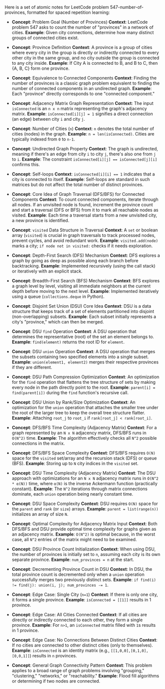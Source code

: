 Here is a set of atomic notes for LeetCode problem 547-number-of-provinces, formatted for spaced repetition learning:

-   **Concept**: Problem Goal (Number of Provinces)
    **Context**: LeetCode problem 547 asks to count the number of "provinces" in a network of cities.
    **Example**: Given city connections, determine how many distinct groups of connected cities exist.

-   **Concept**: Province Definition
    **Context**: A province is a group of cities where every city in the group is directly or indirectly connected to every other city in the same group, and no city outside the group is connected to any city inside.
    **Example**: If City A is connected to B, and B to C, then {A, B, C} form one province.

-   **Concept**: Equivalence to Connected Components
    **Context**: Finding the number of provinces is a classic graph problem equivalent to finding the number of connected components in an undirected graph.
    **Example**: Each "province" directly corresponds to one "connected component."

-   **Concept**: Adjacency Matrix Graph Representation
    **Context**: The input `isConnected` is an `n x n` matrix representing the graph's adjacency matrix.
    **Example**: `isConnected[i][j] = 1` signifies a direct connection (an edge) between city `i` and city `j`.

-   **Concept**: Number of Cities (`n`)
    **Context**: `n` denotes the total number of cities (nodes) in the graph.
    **Example**: `n = len(isConnected)`. Cities are typically indexed from `0` to `n-1`.

-   **Concept**: Undirected Graph Property
    **Context**: The graph is undirected, meaning if there's an edge from city `i` to city `j`, there's also one from `j` to `i`.
    **Example**: The constraint `isConnected[i][j] == isConnected[j][i]` confirms this.

-   **Concept**: Self-loops
    **Context**: `isConnected[i][i] == 1` indicates that a city is connected to itself.
    **Example**: Self-loops are standard in such matrices but do not affect the total number of distinct provinces.

-   **Concept**: Core Idea of Graph Traversal (DFS/BFS) for Connected Components
    **Context**: To count connected components, iterate through all nodes. If an unvisited node is found, increment the province count and start a traversal (DFS or BFS) from it to mark all reachable nodes as visited.
    **Example**: Each time a traversal starts from a new unvisited city, a new province is identified.

-   **Concept**: `visited` Data Structure in Traversal
    **Context**: A `set` or boolean array (`visited`) is crucial in graph traversals to track processed nodes, prevent cycles, and avoid redundant work.
    **Example**: `visited.add(node)` marks a city; `if node not in visited:` checks if it needs exploration.

-   **Concept**: Depth-First Search (DFS) Mechanism
    **Context**: DFS explores a graph by going as deep as possible along each branch before backtracking.
    **Example**: Implemented recursively (using the call stack) or iteratively with an explicit stack.

-   **Concept**: Breadth-First Search (BFS) Mechanism
    **Context**: BFS explores a graph level by level, visiting all immediate neighbors at the current depth before moving to the next level.
    **Example**: Implemented iteratively using a queue (`collections.deque` in Python).

-   **Concept**: Disjoint Set Union (DSU) Core Idea
    **Context**: DSU is a data structure that keeps track of a set of elements partitioned into disjoint (non-overlapping) subsets.
    **Example**: Each subset initially represents a city's "province," which can then be merged.

-   **Concept**: DSU `find` Operation
    **Context**: A DSU operation that determines the representative (root) of the set an element belongs to.
    **Example**: `find(element)` returns the root ID for `element`.

-   **Concept**: DSU `union` Operation
    **Context**: A DSU operation that merges the subsets containing two specified elements into a single subset.
    **Example**: `union(element1, element2)` merges their respective provinces if they are different.

-   **Concept**: DSU Path Compression Optimization
    **Context**: An optimization for the `find` operation that flattens the tree structure of sets by making every node in the path directly point to the root.
    **Example**: `parent[i] = find(parent[i])` during the `find` function's recursive call.

-   **Concept**: DSU Union by Rank/Size Optimization
    **Context**: An optimization for the `union` operation that attaches the smaller tree under the root of the larger tree to keep the overall tree structure flatter.
    **Example**: Attaching `root_j` to `root_i` if `rank[root_j] < rank[root_i]`.

-   **Concept**: DFS/BFS Time Complexity (Adjacency Matrix)
    **Context**: For a graph represented by an `N x N` adjacency matrix, DFS/BFS runs in `O(N^2)` time.
    **Example**: The algorithm effectively checks all `N^2` possible connections in the matrix.

-   **Concept**: DFS/BFS Space Complexity
    **Context**: DFS/BFS requires `O(N)` space for the `visited` set/array and the recursion stack (DFS) or queue (BFS).
    **Example**: Storing up to `N` city indices in the `visited` set.

-   **Concept**: DSU Time Complexity (Adjacency Matrix)
    **Context**: The DSU approach with optimizations for an `N x N` adjacency matrix runs in `O(N^2 * α(N))` time, where `α(N)` is the inverse Ackermann function (practically constant).
    **Example**: The `N^2` iterations through matrix connections dominate, each `union` operation being nearly constant time.

-   **Concept**: DSU Space Complexity
    **Context**: DSU requires `O(N)` space for the `parent` and `rank` (or `size`) arrays.
    **Example**: `parent = list(range(n))` initializes an array of size `N`.

-   **Concept**: Optimal Complexity for Adjacency Matrix Input
    **Context**: Both DFS/BFS and DSU provide optimal time complexity for graphs given as an adjacency matrix.
    **Example**: `O(N^2)` is optimal because, in the worst case, all `N^2` entries of the matrix might need to be examined.

-   **Concept**: DSU Province Count Initialization
    **Context**: When using DSU, the number of provinces is initially set to `n`, assuming each city is its own separate province.
    **Example**: `num_provinces = n` at the start.

-   **Concept**: Decrementing Province Count in DSU
    **Context**: In DSU, the total province count is decremented only when a `union` operation successfully merges two previously distinct sets.
    **Example**: `if find(i) != find(j): union(i, j); num_provinces -= 1`.

-   **Concept**: Edge Case: Single City (`n=1`)
    **Context**: If there is only one city, it forms a single province.
    **Example**: `isConnected = [[1]]` results in 1 province.

-   **Concept**: Edge Case: All Cities Connected
    **Context**: If all cities are directly or indirectly connected to each other, they form a single province.
    **Example**: For `n>1`, an `isConnected` matrix filled with `1`s results in 1 province.

-   **Concept**: Edge Case: No Connections Between Distinct Cities
    **Context**: If no cities are connected to other distinct cities (only to themselves).
    **Example**: `isConnected` is an identity matrix (e.g., `[[1,0,0],[0,1,0],[0,0,1]]`) results in `n` provinces.

-   **Concept**: General Graph Connectivity Pattern
    **Context**: This problem applies to a broad range of graph problems involving "grouping," "clustering," "networks," or "reachability."
    **Example**: Flood fill algorithms or determining if two nodes are connected.
